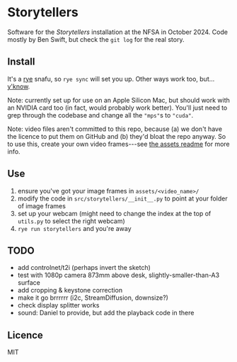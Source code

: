 # Storytellers

Software for the _Storytellers_ installation at the NFSA in October 2024. Code
mostly by Ben Swift, but check the `git log` for the real story.

## Install

It's a [rye](https://rye.astral.sh) snafu, so `rye sync` will set you up. Other
ways work too, but... [y'know](https://xkcd.com/1987/).

Note: currently set up for use on an Apple Silicon Mac, but should work with an
NVIDIA card too (in fact, would probably work better). You'll just need to grep
through the codebase and change all the `"mps"`s to `"cuda"`.

Note: video files aren't committed to this repo, because (a) we don't have the
licence to put them on GitHub and (b) they'd bloat the repo anyway. So to use
this, create your own video frames---see [the assets readme](/assets/README.md)
for more info.

## Use

1. ensure you've got your image frames in `assets/<video_name>/`
2. modify the code in `src/storytellers/__init__.py` to point at your folder of
   image frames
3. set up your webcam (might need to change the index at the top of `utils.py`
   to select the right webcam)
4. `rye run storytellers` and you're away

## TODO

- add controlnet/t2i (perhaps invert the sketch)
- test with 1080p camera 873mm above desk, slightly-smaller-than-A3 surface
- add cropping & keystone correction
- make it go brrrrrr (i2c, StreamDiffusion, downsize?)
- check display splitter works
- sound: Daniel to provide, but add the playback code in there

## Licence

MIT
